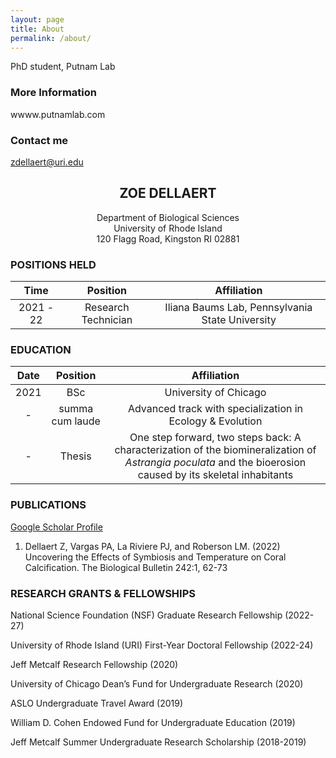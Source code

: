 ```yaml
---
layout: page
title: About
permalink: /about/
---
```


PhD student, Putnam Lab

### More Information

wwww.putnamlab.com

### Contact me

[zdellaert@uri.edu](mailto:zdellaert@uri.edu)


## <center>ZOE DELLAERT</center>
<center>Department of Biological Sciences</center>
<center>University of Rhode Island</center>
<center>120 Flagg Road, Kingston RI 02881</center>


### POSITIONS HELD

Time|Position| Affiliation
:---:|:---:|:---:
2021 - 22| Research Technician | Iliana Baums Lab, Pennsylvania State University


### EDUCATION

Date|Position| Affiliation
:---:|:---:|:---:
2021 |	BSc | University of Chicago
- | summa cum laude | Advanced track with specialization in Ecology & Evolution
- | Thesis | One step forward, two steps back: A characterization of the biomineralization of *Astrangia poculata* and the bioerosion caused by its skeletal inhabitants

### PUBLICATIONS 

[Google Scholar Profile](https://scholar.google.com/citations?user=fG_Q1uwAAAAJ&hl=en)

1. Dellaert Z, Vargas PA, La Riviere PJ, and Roberson LM. (2022) Uncovering the Effects of Symbiosis and Temperature on Coral Calcification. The Biological Bulletin 242:1, 62-73
	   
### RESEARCH GRANTS & FELLOWSHIPS

National Science Foundation (NSF) Graduate Research Fellowship (2022-27)

University of Rhode Island (URI) First-Year Doctoral Fellowship (2022-24)

Jeff Metcalf Research Fellowship (2020)

University of Chicago Dean’s Fund for Undergraduate Research (2020)

ASLO Undergraduate Travel Award (2019)

William D. Cohen Endowed Fund for Undergraduate Education (2019)

Jeff Metcalf Summer Undergraduate Research Scholarship (2018-2019)
